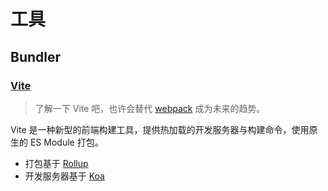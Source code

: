 # 工具

## Bundler

### [Vite](https://vitejs.dev/)

> 了解一下 Vite 吧，也许会替代 [webpack](https://github.com/webpack/webpack) 成为未来的趋势。

Vite 是一种新型的前端构建工具，提供热加载的开发服务器与构建命令，使用原生的 ES Module 打包。

- 打包基于 [Rollup](https://rollupjs.org/)
- 开发服务器基于 [Koa](https://github.com/koajs/koa)
